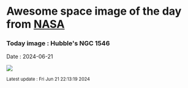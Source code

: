 
# Awesome space image of the day from [NASA](https://api.nasa.gov/)

### Today image : Hubble's NGC 1546
Date : 2024-06-21

![](https://apod.nasa.gov/apod/image/2406/NGC1546compassHST1024.jpg)

<small>Latest update : Fri Jun 21 22:13:19 2024</small>
        